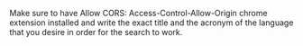 Make sure to have Allow CORS: Access-Control-Allow-Origin chrome extension installed and write the exact title and the acronym of the language that you desire in order for the search to work.
